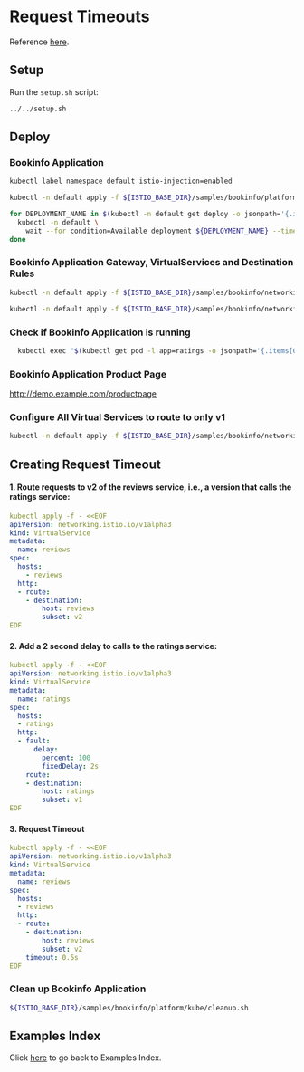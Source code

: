 # Request Timeouts

Reference [here](https://istio.io/latest/docs/tasks/traffic-management/request-timeouts/).

## Setup

Run the ```setup.sh``` script:

```bash
../../setup.sh
```

## Deploy

### Bookinfo Application

```bash
kubectl label namespace default istio-injection=enabled

kubectl -n default apply -f ${ISTIO_BASE_DIR}/samples/bookinfo/platform/kube/bookinfo.yaml

for DEPLOYMENT_NAME in $(kubectl -n default get deploy -o jsonpath='{.items[*].metadata.name}'); do
  kubectl -n default \
    wait --for condition=Available deployment ${DEPLOYMENT_NAME} --timeout=3600s
done
```

### Bookinfo Application Gateway, VirtualServices and Destination Rules

```bash
kubectl -n default apply -f ${ISTIO_BASE_DIR}/samples/bookinfo/networking/bookinfo-gateway.yaml

kubectl -n default apply -f ${ISTIO_BASE_DIR}/samples/bookinfo/networking/destination-rule-all.yaml
```

### Check if Bookinfo Application is running

```bash
  kubectl exec "$(kubectl get pod -l app=ratings -o jsonpath='{.items[0].metadata.name}')" -c ratings -- curl -s productpage:9080/productpage | grep -o "<title>.*</title>"
```

### Bookinfo Application Product Page

http://demo.example.com/productpage

### Configure All Virtual Services to route to only v1

```bash
kubectl -n default apply -f ${ISTIO_BASE_DIR}/samples/bookinfo/networking/virtual-service-all-v1.yaml
```

## Creating Request Timeout

#### 1. Route requests to v2 of the reviews service, i.e., a version that calls the ratings service:

```yaml
kubectl apply -f - <<EOF
apiVersion: networking.istio.io/v1alpha3
kind: VirtualService
metadata:
  name: reviews
spec:
  hosts:
    - reviews
  http:
  - route:
    - destination:
        host: reviews
        subset: v2
EOF
```

#### 2. Add a 2 second delay to calls to the ratings service:

```yaml
kubectl apply -f - <<EOF
apiVersion: networking.istio.io/v1alpha3
kind: VirtualService
metadata:
  name: ratings
spec:
  hosts:
  - ratings
  http:
  - fault:
      delay:
        percent: 100
        fixedDelay: 2s
    route:
    - destination:
        host: ratings
        subset: v1
EOF
```

#### 3. Request Timeout

```yaml
kubectl apply -f - <<EOF
apiVersion: networking.istio.io/v1alpha3
kind: VirtualService
metadata:
  name: reviews
spec:
  hosts:
  - reviews
  http:
  - route:
    - destination:
        host: reviews
        subset: v2
    timeout: 0.5s
EOF
```

### Clean up Bookinfo Application

```bash
${ISTIO_BASE_DIR}/samples/bookinfo/platform/kube/cleanup.sh
```

## Examples Index

Click [here](../../README.md) to go back to Examples Index.
